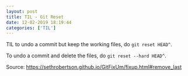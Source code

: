 ```yaml
---
layout: post
title: TIL - Git Reset
date: 12-02-2019 18:19:44
categories: ['TIL']
---
```


TIL to undo a commit but keep the working files, do `git reset HEAD^`.

To undo a commit and delete the files, do `git reset --hard HEAD^`.

Source: https://sethrobertson.github.io/GitFixUm/fixup.html#remove_last